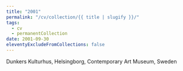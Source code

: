 ```yaml
---
title: "2001"
permalink: "/cv/collection/{{ title | slugify }}/"
tags:
  - cv
  - permanentCollection
date: 2001-09-30
eleventyExcludeFromCollections: false
---
```


Dunkers Kulturhus, Helsingborg, Contemporary Art Museum, Sweden